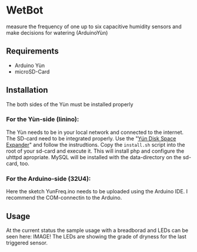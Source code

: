 # WetBot
measure the frequency of one up to six capacitive humidity sensors and make decisions for watering (ArduinoYùn)

## Requirements
- Arduino Yùn
- microSD-Card

## Installation
The both sides of the Yùn must be installed properly
### For the Yùn-side (linino):
The Yùn needs to be in your local network and connected to the internet.
The SD-card need to be integrated properly. Use the "[Yún Disk Space Expander](http://www.arduino.cc/en/Tutorial/ExpandingYunDiskSpace)" and follow the instrudtions.
Copy the `install.sh` script into the root of your sd-card and execute it. This will install php and configure the uhttpd apropriate. MySQL will be installed with the data-directory on the sd-card, too.
### For the Arduino-side (32U4):
Here the sketch YunFreq.ino needs to be uploaded using the Arduino IDE. I recommend the COM-connectin to the Arduino.

## Usage
At the current status the sample usage with a breadborad and LEDs can be seen here:
IMAGE!
The LEDs are showing the grade of dryness for the last triggered sensor.

